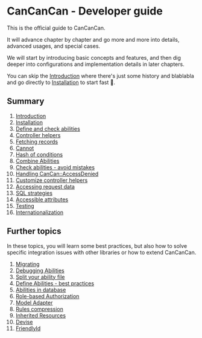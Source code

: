 # CanCanCan - Developer guide

This is the official guide to CanCanCan.

It will advance chapter by chapter and go more and more into details, advanced usages, and special cases.

We will start by introducing basic concepts and features, and then dig deeper into configurations and implementation details in later chapters.

You can skip the [Introduction](./introduction.md) where there's just some history and blablabla and go directly to [Installation](./installation.md) to start fast :rocket:.

## Summary

1. [Introduction](./introduction.md)
1. [Installation](./installation.md)
1. [Define and check abilities](./define_check_abilities.md)
1. [Controller helpers](./controller_helpers.md)
1. [Fetching records](./fetching_records.md)
1. [Cannot](./cannot.md)
1. [Hash of conditions](./hash_of_conditions.md)
1. [Combine Abilities](./combine_abilities.md)
1. [Check abilities - avoid mistakes](./check_abilities_mistakes.md)
1. [Handling CanCan::AccessDenied](./handling_access_denied.md)
1. [Customize controller helpers](./changing_defaults.md)
1. [Accessing request data](./accessing_request_data.md)
1. [SQL strategies](./sql_strategies.md)
1. [Accessible attributes](./accessible_attributes.md)
1. [Testing](./testing.md)
1. [Internationalization](./internationalization.md)

## Further topics

In these topics, you will learn some best practices, but also how to solve specific integration issues with other libraries or how to extend CanCanCan.

1. [Migrating](./migrating.md)
1. [Debugging Abilities](./debugging.md)
1. [Split your ability file](./split_ability.md)
1. [Define Abilities - best practices](./define_abilities_best_practices.md)
1. [Abilities in database](./abilities_in_database.md)
1. [Role-based Authorization](./role_based_authorization.md)
1. [Model Adapter](./model_adapter.md)
1. [Rules compression](./rules_compression.md)
1. [Inherited Resources](./inherited_resources.md)
1. [Devise](./devise.md)
1. [FriendlyId](./friendly_id.md)
